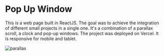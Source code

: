 # Pop Up Window

This is a web page built in ReactJS. The goal was to achieve the integration of different small projects in a single one. It's a combination of a parallax scroll, a clock and pop-up windows. The project was deployed on Vercel. It is responsive for mobile and tablet.


![parallax](https://user-images.githubusercontent.com/71913145/219326222-44757a4e-47ab-4537-bdaf-a9f868e69b40.png)
